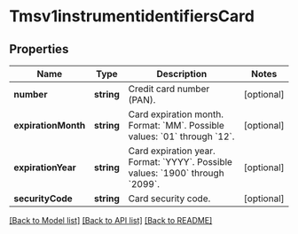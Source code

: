 # Tmsv1instrumentidentifiersCard

## Properties
Name | Type | Description | Notes
------------ | ------------- | ------------- | -------------
**number** | **string** | Credit card number (PAN). | [optional] 
**expirationMonth** | **string** | Card expiration month.  Format: &#x60;MM&#x60;. Possible values: &#x60;01&#x60; through &#x60;12&#x60;. | [optional] 
**expirationYear** | **string** | Card expiration year. Format: &#x60;YYYY&#x60;. Possible values: &#x60;1900&#x60; through &#x60;2099&#x60;. | [optional] 
**securityCode** | **string** | Card security code. | [optional] 

[[Back to Model list]](../README.md#documentation-for-models) [[Back to API list]](../README.md#documentation-for-api-endpoints) [[Back to README]](../README.md)



